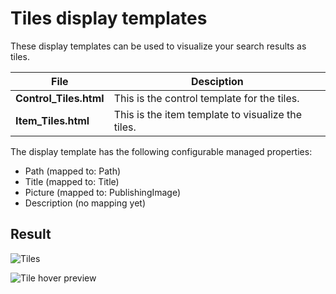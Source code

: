 Tiles display templates
================

These display templates can be used to visualize your search results as tiles.

File | Desciption
--- | ---
__Control_Tiles.html__ | This is the control template for the tiles.
__Item_Tiles.html__ | This is the item template to visualize the tiles.

The display template has the following configurable managed properties:

- Path (mapped to: Path)
- Title (mapped to: Title)
- Picture (mapped to: PublishingImage)
- Description (no mapping yet)

## Result ##

![Tiles](http://www.eliostruyf.com/wp-content/uploads/2015/07/tiles.png)

![Tile hover preview](http://www.eliostruyf.com/wp-content/uploads/2015/07/tile-hover.png)

